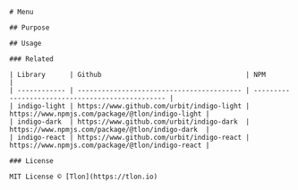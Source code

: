     # Menu

    ## Purpose

    ## Usage

    ### Related

    | Library      | Github                                    | NPM                                              |
    | ------------ | ----------------------------------------- | ------------------------------------------------ |
    | indigo-light | https://www.github.com/urbit/indigo-light | https://www.npmjs.com/package/@tlon/indigo-light |
    | indigo-dark  | https://www.github.com/urbit/indigo-dark  | https://www.npmjs.com/package/@tlon/indigo-dark  |
    | indigo-react | https://www.github.com/urbit/indigo-react | https://www.npmjs.com/package/@tlon/indigo-react |

    ### License

    MIT License © [Tlon](https://tlon.io)

